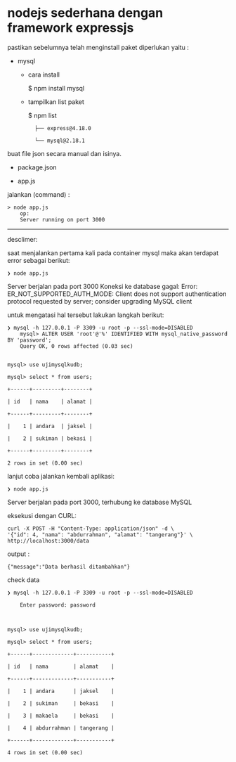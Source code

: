 
# nodejs sederhana dengan framework expressjs #



pastikan sebelumnya telah menginstall paket diperlukan yaitu :

- mysql

    - cara install

        $ npm install mysql

    - tampilkan list paket
    
        $ npm list
  
            ├── express@4.18.0
        
            └── mysql@2.18.1



buat file json secara manual dan isinya.

- package.json

- app.js



jalankan (command) :

    > node app.js
        op:
        Server running on port 3000




---



desclimer:

saat menjalankan pertama kali pada container mysql maka akan terdapat error sebagai berikut:

    ❯ node app.js



Server berjalan pada port 3000
Koneksi ke database gagal:  Error: ER_NOT_SUPPORTED_AUTH_MODE: Client does not support authentication protocol requested by server; consider upgrading MySQL client


untuk mengatasi hal tersebut lakukan langkah berikut:


    ❯ mysql -h 127.0.0.1 -P 3309 -u root -p --ssl-mode=DISABLED
        mysql> ALTER USER 'root'@'%' IDENTIFIED WITH mysql_native_password BY 'password';
        Query OK, 0 rows affected (0.03 sec)


    mysql> use ujimysqlkudb;
    
    mysql> select * from users;
    
    +------+---------+--------+
    
    | id   | nama    | alamat |
    
    +------+---------+--------+
    
    |    1 | andara  | jaksel |
    
    |    2 | sukiman | bekasi |
    
    +------+---------+--------+
    
    2 rows in set (0.00 sec)




lanjut coba jalankan kembali aplikasi:

    ❯ node app.js



Server berjalan pada port 3000, terhubung ke database MySQL

eksekusi dengan CURL:
    
    curl -X POST -H "Content-Type: application/json" -d \
    '{"id": 4, "nama": "abdurrahman", "alamat": "tangerang"}' \
    http://localhost:3000/data


output :

    {"message":"Data berhasil ditambahkan"}




check data

    ❯ mysql -h 127.0.0.1 -P 3309 -u root -p --ssl-mode=DISABLED

        Enter password: password



    mysql> use ujimysqlkudb;
    
    mysql> select * from users;
    
    +------+-------------+-----------+
    
    | id   | nama        | alamat    |
    
    +------+-------------+-----------+
    
    |    1 | andara      | jaksel    |
    
    |    2 | sukiman     | bekasi    |
    
    |    3 | makaela     | bekasi    |
    
    |    4 | abdurrahman | tangerang |
    
    +------+-------------+-----------+
    
    4 rows in set (0.00 sec)


